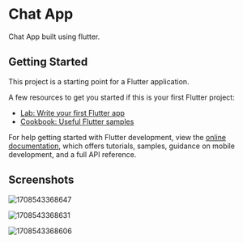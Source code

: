 # Chat App

Chat App built using flutter.

## Getting Started

This project is a starting point for a Flutter application.

A few resources to get you started if this is your first Flutter project:

- [Lab: Write your first Flutter app](https://docs.flutter.dev/get-started/codelab)
- [Cookbook: Useful Flutter samples](https://docs.flutter.dev/cookbook)

For help getting started with Flutter development, view the
[online documentation](https://docs.flutter.dev/), which offers tutorials,
samples, guidance on mobile development, and a full API reference.

## Screenshots

 
 
![1708543368647](https://github.com/asheesh20/chat_app/assets/98988175/b36e0f23-6e64-493a-afd5-6e0480da4858)

![1708543368631](https://github.com/asheesh20/chat_app/assets/98988175/71f925a9-ed1d-4626-93e2-189f10fe261b)

![1708543368606](https://github.com/asheesh20/chat_app/assets/98988175/910a2692-2838-4a78-a946-92b53cc45e05)





